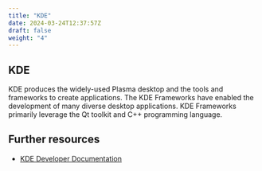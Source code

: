 ```yaml
---
title: "KDE"
date: 2024-03-24T12:37:57Z
draft: false
weight: "4"
---
```


## KDE

KDE produces the widely-used Plasma desktop and the tools and frameworks to create applications. The KDE Frameworks have enabled the development of many diverse desktop applications. KDE Frameworks primarily leverage the Qt toolkit and C++ programming language.

## Further resources

* [KDE Developer Documentation](https://develop.kde.org/docs/)
